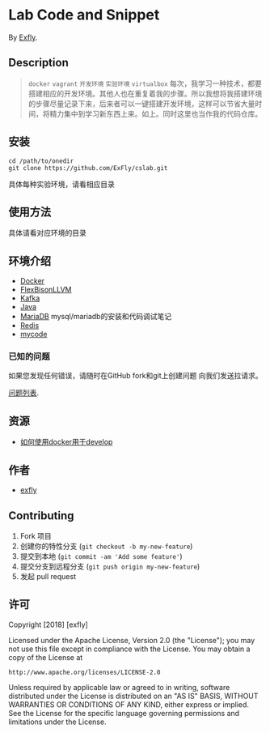 <!-- https://github.com/stephzilla/readme/blob/master/README.md -->
# Lab Code and Snippet
<!-- If you'd like to use a logo instead uncomment this code and remove the text above this line

  ![Logo](URL to logo img file goes here)

-->

By [Exfly](https://exfly.github.io/about/).

## Description
> `docker` `vagrant` `开发环境` `实验环境` `virtualbox`
每次，我学习一种技术，都要搭建相应的开发环境。其他人也在重复着我的步骤。所以我想将我搭建环境的步骤尽量记录下来，后来者可以一键搭建开发环境，这样可以节省大量时间，将精力集中到学习新东西上来。如上。同时这里也当作我的代码仓库。

## 安装

```shell
cd /path/to/onedir
git clone https://github.com/ExFly/cslab.git
```

具体每种实验环境，请看相应目录

## 使用方法

具体请看对应环境的目录

## 环境介绍

* [Docker](/ExFly/cslab/Docker)
* [FlexBisonLLVM](/ExFly/cslab/FlexBisonLLVM)
* [Kafka](/ExFly/cslab/Kafka)
* [Java](/ExFly/cslab/set_path.sh)
* [MariaDB](/ExFly/cslab/MariaDB) mysql/mariadb的安装和代码调试笔记
* [Redis](/ExFly/cslab/Redis)
* [mycode](/ExFly/cslab/Code)

### 已知的问题

如果您发现任何错误，请随时在GitHub fork和git上创建问题
向我们发送拉请求。

[问题列表](https://github.com/ExFly/cslab/issues).

## 资源
* [如何使用docker用于develop](https://github.com/coderjourney/03-learn-to-use-docker-in-development)

## 作者

* [exfly](https://github.com/ExFly)

## Contributing

1. Fork 项目
2. 创建你的特性分支 (`git checkout -b my-new-feature`)
3. 提交到本地 (`git commit -am 'Add some feature'`)
4. 提交分支到远程分支 (`git push origin my-new-feature`)
5. 发起 pull request


## 许可

Copyright [2018] [exfly]

Licensed under the Apache License, Version 2.0 (the "License");
you may not use this file except in compliance with the License.
You may obtain a copy of the License at

    http://www.apache.org/licenses/LICENSE-2.0

Unless required by applicable law or agreed to in writing, software
distributed under the License is distributed on an "AS IS" BASIS,
WITHOUT WARRANTIES OR CONDITIONS OF ANY KIND, either express or implied.
See the License for the specific language governing permissions and
limitations under the License.
